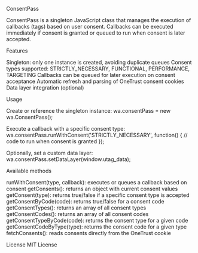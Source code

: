 ConsentPass

ConsentPass is a singleton JavaScript class that manages the execution of callbacks (tags) based on user consent. Callbacks can be executed immediately if consent is granted or queued to run when consent is later accepted.

Features

Singleton: only one instance is created, avoiding duplicate queues
Consent types supported: STRICTLY_NECESSARY, FUNCTIONAL, PERFORMANCE, TARGETING
Callbacks can be queued for later execution on consent acceptance
Automatic refresh and parsing of OneTrust consent cookies
Data layer integration (optional)

Usage

Create or reference the singleton instance:
wa.consentPass = new wa.ConsentPass();

Execute a callback with a specific consent type:
wa.consentPass.runWithConsent('STRICTLY_NECESSARY', function() {
    // code to run when consent is granted
});

Optionally, set a custom data layer:
wa.consentPass.setDataLayer(window.utag_data);

Available methods

runWithConsent(type, callback): executes or queues a callback based on consent
getConsents(): returns an object with current consent values
getConsent(type): returns true/false if a specific consent type is accepted
getConsentByCode(code): returns true/false for a consent code
getConsentTypes(): returns an array of all consent types
getConsentCodes(): returns an array of all consent codes
getConsentTypeByCode(code): returns the consent type for a given code
getConsentCodeByType(type): returns the consent code for a given type
fetchConsents(): reads consents directly from the OneTrust cookie

License
MIT License

